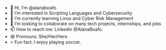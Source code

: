 - 👋 Hi, I’m @alanaboafo
- 👀 I’m interested in Scripting Languages and Cybersecurity 
- 🌱 I’m currently learning Linux and Cyber Risk Management 
- 💞️ I’m looking to collaborate on many tech projects, internships, and jobs 
- 📫 How to reach me: Linkedin @AlanaBoafo. 
- 😄 Pronouns: She/Her/Hers 
- ⚡ Fun fact: I enjoy playing soccer. 

<!---
alanaboafo/alanaboafo is a ✨ special ✨ repository because its `README.md` (this file) appears on your GitHub profile.
You can click the Preview link to take a look at your changes.
--->
